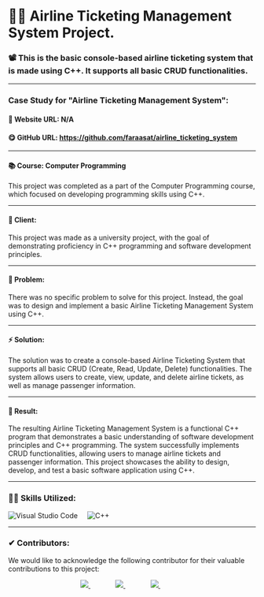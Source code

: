 # 👨‍💻 Airline Ticketing Management System Project.

### 📽 This is the basic console-based airline ticketing system that is made using C++. It supports all basic CRUD functionalities.

---

### Case Study for "Airline Ticketing Management System":

#### 🔗 Website URL: N/A
#### 😋 GitHub URL: https://github.com/faraasat/airline_ticketing_system

---

#### 📚 Course: Computer Programming
This project was completed as a part of the Computer Programming course, which focused on developing programming skills using C++.

---

#### 💎 Client:
This project was made as a university project, with the goal of demonstrating proficiency in C++ programming and software development principles.

---

#### 📌 Problem:
There was no specific problem to solve for this project. Instead, the goal was to design and implement a basic Airline Ticketing Management System using C++.

---

#### ⚡ Solution:
The solution was to create a console-based Airline Ticketing System that supports all basic CRUD (Create, Read, Update, Delete) functionalities. The system allows users to create, view, update, and delete airline tickets, as well as manage passenger information.

---

#### 🚀 Result:
The resulting Airline Ticketing Management System is a functional C++ program that demonstrates a basic understanding of software development principles and C++ programming. The system successfully implements CRUD functionalities, allowing users to manage airline tickets and passenger information. This project showcases the ability to design, develop, and test a basic software application using C++.

---

### 🤹‍♂️ Skills Utilized:

![Visual Studio Code](https://img.shields.io/badge/-Visual%20Studio%20-333333?style=for-the-badge&logo=visual-studio-code)&nbsp;&nbsp;&nbsp;&nbsp;
![C++](https://img.shields.io/badge/-C++-333333?style=for-the-badge&logo=cplusplus)&nbsp;&nbsp;&nbsp;&nbsp;

---

### ✔ Contributors:

We would like to acknowledge the following contributor for their valuable contributions to this project:

<p align="center">
  <a href="https://github.com/faraasat">
    <img src="https://img.shields.io/badge/GitHub-Farasat%20Ali-181727?style=for-the-badge&logo=github"/>
  </a>&nbsp&nbsp&nbsp&nbsp&nbsp&nbsp&nbsp&nbsp&nbsp&nbsp&nbsp&nbsp
  <a href="https://github.com/faraasat">
    <img src="https://img.shields.io/badge/GitHub-Abdullah%20Abdul%20Wahid-181727?style=for-the-badge&logo=github"/>
  </a>&nbsp&nbsp&nbsp&nbsp&nbsp&nbsp&nbsp&nbsp&nbsp&nbsp&nbsp&nbsp
  <a href="https://github.com/faraasat">
    <img src="https://img.shields.io/badge/GitHub-Fazeel%20Zafar-181727?style=for-the-badge&logo=github"/>
  </a>&nbsp&nbsp&nbsp&nbsp&nbsp&nbsp&nbsp&nbsp&nbsp&nbsp&nbsp&nbsp
</p>

<br /><br /><br />
